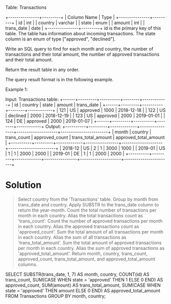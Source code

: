 Table: Transactions

+---------------+---------+
| Column Name   | Type    |
+---------------+---------+
| id            | int     |
| country       | varchar |
| state         | enum    |
| amount        | int     |
| trans_date    | date    |
+---------------+---------+
id is the primary key of this table.
The table has information about incoming transactions.
The state column is an enum of type ["approved", "declined"].
 

Write an SQL query to find for each month and country, the number of transactions and their total amount, the number of approved transactions and their total amount.

Return the result table in any order.

The query result format is in the following example.

 

Example 1:

Input: 
Transactions table:
+------+---------+----------+--------+------------+
| id   | country | state    | amount | trans_date |
+------+---------+----------+--------+------------+
| 121  | US      | approved | 1000   | 2018-12-18 |
| 122  | US      | declined | 2000   | 2018-12-19 |
| 123  | US      | approved | 2000   | 2019-01-01 |
| 124  | DE      | approved | 2000   | 2019-01-07 |
+------+---------+----------+--------+------------+
Output: 
+----------+---------+-------------+----------------+--------------------+-----------------------+
| month    | country | trans_count | approved_count | trans_total_amount | approved_total_amount |
+----------+---------+-------------+----------------+--------------------+-----------------------+
| 2018-12  | US      | 2           | 1              | 3000               | 1000                  |
| 2019-01  | US      | 1           | 1              | 2000               | 2000                  |
| 2019-01  | DE      | 1           | 1              | 2000               | 2000                  |
+----------+---------+-------------+----------------+--------------------+-----------------------+


# Solution

> Select country from the 'Transactions' table.
> Group by month from trans_date and country.
> Apply SUBSTR to the trans_date column to return the year-month.
> Count the total number of transactions per month in each country.
> Alias the total transactions count as 'trans_count'.
> Count the number of approved transactions per month in each country.
> Alias the approved transactions count as 'approved_count'.
> Sum the total amount of all transactions per month in each country.
> Alias the sum of all transactions as 'trans_total_amount'.
> Sum the total amount of approved transactions per month in each country.
> Alias the sum of approved transactions as 'approved_total_amount'.
> Return month, country, trans_count, approved_count, trans_total_amount, and approved_total_amount columns.

SELECT
  SUBSTR(trans_date, 1, 7) AS month,
  country,
  COUNT(id) AS trans_count,
  SUM(CASE WHEN state = 'approved' THEN 1 ELSE 0 END) AS approved_count,
  SUM(amount) AS trans_total_amount,
  SUM(CASE WHEN state = 'approved' THEN amount ELSE 0 END) AS approved_total_amount
FROM Transactions
GROUP BY month, country;
